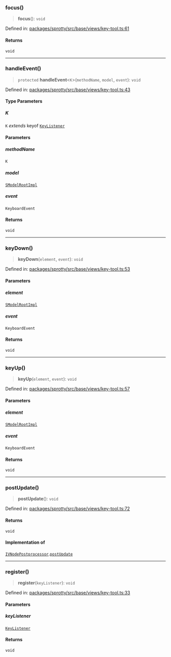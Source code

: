 
### focus()

> **focus**(): `void`

Defined in: [packages/sprotty/src/base/views/key-tool.ts:61](https://github.com/eclipse-sprotty/sprotty/blob/f9b2433481cc27a1ac0c92d525a92039ae7f6c76/packages/sprotty/src/base/views/key-tool.ts#L61)

#### Returns

`void`

***

### handleEvent()

> `protected` **handleEvent**\<`K`\>(`methodName`, `model`, `event`): `void`

Defined in: [packages/sprotty/src/base/views/key-tool.ts:43](https://github.com/eclipse-sprotty/sprotty/blob/f9b2433481cc27a1ac0c92d525a92039ae7f6c76/packages/sprotty/src/base/views/key-tool.ts#L43)

#### Type Parameters

##### K

`K` *extends* keyof [`KeyListener`](../Class.KeyListener)

#### Parameters

##### methodName

`K`

##### model

[`SModelRootImpl`](../Class.SModelRootImpl)

##### event

`KeyboardEvent`

#### Returns

`void`

***

### keyDown()

> **keyDown**(`element`, `event`): `void`

Defined in: [packages/sprotty/src/base/views/key-tool.ts:53](https://github.com/eclipse-sprotty/sprotty/blob/f9b2433481cc27a1ac0c92d525a92039ae7f6c76/packages/sprotty/src/base/views/key-tool.ts#L53)

#### Parameters

##### element

[`SModelRootImpl`](../Class.SModelRootImpl)

##### event

`KeyboardEvent`

#### Returns

`void`

***

### keyUp()

> **keyUp**(`element`, `event`): `void`

Defined in: [packages/sprotty/src/base/views/key-tool.ts:57](https://github.com/eclipse-sprotty/sprotty/blob/f9b2433481cc27a1ac0c92d525a92039ae7f6c76/packages/sprotty/src/base/views/key-tool.ts#L57)

#### Parameters

##### element

[`SModelRootImpl`](../Class.SModelRootImpl)

##### event

`KeyboardEvent`

#### Returns

`void`

***

### postUpdate()

> **postUpdate**(): `void`

Defined in: [packages/sprotty/src/base/views/key-tool.ts:72](https://github.com/eclipse-sprotty/sprotty/blob/f9b2433481cc27a1ac0c92d525a92039ae7f6c76/packages/sprotty/src/base/views/key-tool.ts#L72)

#### Returns

`void`

#### Implementation of

[`IVNodePostprocessor`](../Interface.IVNodePostprocessor).[`postUpdate`](../Interface.IVNodePostprocessor.md#postupdate)

***

### register()

> **register**(`keyListener`): `void`

Defined in: [packages/sprotty/src/base/views/key-tool.ts:33](https://github.com/eclipse-sprotty/sprotty/blob/f9b2433481cc27a1ac0c92d525a92039ae7f6c76/packages/sprotty/src/base/views/key-tool.ts#L33)

#### Parameters

##### keyListener

[`KeyListener`](../Class.KeyListener)

#### Returns

`void`
